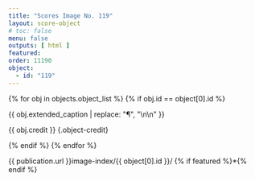 ```yaml
---
title: "Scores Image No. 119"
layout: score-object
# toc: false
menu: false
outputs: [ html ]
featured: 
order: 11190
object:
  - id: "119"
---
```


{% for obj in objects.object_list %}
{% if obj.id == object[0].id %}

{{ obj.extended_caption | replace: "¶", "\n\n" }}

{{ obj.credit }} {.object-credit}

{% endif %}
{% endfor %}

<div class="object-credit object-url is-print-only">

{{ publication.url }}image-index/{{ object[0].id }}/ {% if featured %}*{% endif %}

</div>
